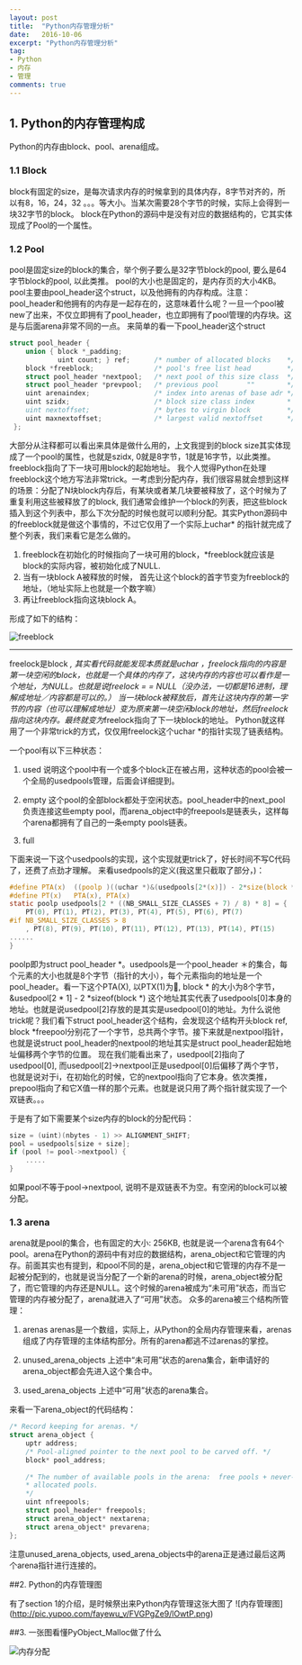 ```yaml
---
layout: post
title:  "Python内存管理分析"
date:   2016-10-06
excerpt: "Python内存管理分析"
tag:
- Python
- 内存
- 管理
comments: true
---
```


## 1. Python的内存管理构成

Python的内存由block、pool、arena组成。

### 1.1 Block 
block有固定的size，是每次请求内存的时候拿到的具体内存，8字节对齐的，所以有8，16，24，32 。。。等大小。当某次需要28个字节的时候，实际上会得到一块32字节的block。
block在Python的源码中是没有对应的数据结构的，它其实体现成了Pool的一个属性。

### 1.2 Pool
pool是固定size的block的集合，举个例子要么是32字节block的pool, 要么是64字节block的pool, 以此类推。 pool的大小也是固定的，是内存页的大小4KB。
pool主要由pool_header这个struct，以及他拥有的内存构成。注意：pool_header和他拥有的内存是一起存在的，这意味着什么呢？一旦一个pool被new了出来，不仅立即拥有了pool_header，也立即拥有了pool管理的内存块。这是与后面arena非常不同的一点。
来简单的看一下pool_header这个struct
```c
struct pool_header {
    union { block *_padding;
            uint count; } ref;      /* number of allocated blocks    */
    block *freeblock;               /* pool's free list head         */
    struct pool_header *nextpool;   /* next pool of this size class  */
    struct pool_header *prevpool;   /* previous pool       ""        */
    uint arenaindex;                /* index into arenas of base adr */
    uint szidx;                     /* block size class index        *
    uint nextoffset;                /* bytes to virgin block         */
    uint maxnextoffset;             /* largest valid nextoffset      */
 };
```
大部分从注释都可以看出来具体是做什么用的，上文我提到的block size其实体现成了一个pool的属性，也就是szidx, 0就是8字节，1就是16字节，以此类推。freeblock指向了下一块可用block的起始地址。
我个人觉得Python在处理freeblock这个地方写法非常trick。一考虑到分配内存，我们很容易就会想到这样的场景：分配了N块block内存后，有某块或者某几块要被释放了，这个时候为了重复利用这些被释放了的block, 我们通常会维护一个block的列表，把这些block插入到这个列表中，那么下次分配的时候也就可以顺利分配。其实Python源码中的freeblock就是做这个事情的，不过它仅用了一个实际上uchar* 的指针就完成了整个列表，我们来看它是怎么做的。

 1. freeblock在初始化的时候指向了一块可用的block，*freeblock就应该是block的实际内容，被初始化成了NULL.
 2. 当有一块block A被释放的时候， 首先让这个block的首字节变为freeblock的地址，（地址实际上也就是一个数字嘛）
 3. 再让freeblock指向这块block A。
 

形成了如下的结构：

![freeblock](http://pic.yupoo.com/fayewu_v/FUjejaqH/MKgSe.png)


----------


freelock是block *, 其实看代码就能发现本质就是uchar *，freelock指向的内容是第一块空闲的block，也就是一个具体的内存了，这块内存的内容也可以看作是一个地址，为NULL。也就是说*freelock = = NULL（没办法，一切都是16进制，理解成地址／内容都是可以的。）
当一块block被释放后，首先让这块内存的第一字节的内容（也可以理解成地址）变为原来第一块空闲block的地址，然后freelock指向这块内存。最终就变为*freelock指向了下一块block的地址。
Python就这样用了一个非常trick的方式，仅仅用freelock这个uchar *的指针实现了链表结构。

一个pool有以下三种状态：

 1. used
    说明这个pool中有一个或多个block正在被占用，这种状态的pool会被一个全局的usedpools管理，后面会详细提到。

 2. empty
    这个pool的全部block都处于空闲状态。pool_header中的next_pool负责连接这些empty pool，而arena_object中的freepools是链表头，这样每个arena都拥有了自己的一条empty pools链表。
 3. full

下面来说一下这个usedpools的实现，这个实现就更trick了，好长时间不写C代码了，还费了点劲才理解。
来看usedpools的定义(我这里只截取了部分，)：
```c
#define PTA(x)  ((poolp )((uchar *)&(usedpools[2*(x)]) - 2*size(block *)
#define PT(x)   PTA(x), PTA(x)
static poolp usedpools[2 * ((NB_SMALL_SIZE_CLASSES + 7) / 8) * 8] = {        
    PT(0), PT(1), PT(2), PT(3), PT(4), PT(5), PT(6), PT(7)
#if NB_SMALL_SIZE_CLASSES > 8
    , PT(8), PT(9), PT(10), PT(11), PT(12), PT(13), PT(14), PT(15)
......
}
```
poolp即为struct pool_header *。usedpools是一个pool_header ＊的集合，每个元素的大小也就是8个字节（指针的大小），每个元素指向的地址是一个pool_header。看一下这个PTA(X), 以PTX(1)为🌰, block * 的大小为8个字节， &usedpool[2 * 1] - 2 *sizeof(block *) 这个地址其实代表了usedpools[0]本身的地址。也就是说usedpool[2]存放的是其实是usedpool[0]的地址。为什么说他trick呢？我们看下struct pool_header这个结构，会发现这个结构开头block ref, block *freepool分别花了一个字节，总共两个字节。接下来就是nextpool指针，也就是说struct pool_header的nextpool的地址其实是struct pool_header起始地址偏移两个字节的位置。
现在我们能看出来了，usedpool[2]指向了usedpool[0], 而usedpool[2]->nextpool正是usedpool[0]后偏移了两个字节， 也就是说对于i，在初始化的时候，它的nextpool指向了它本身。依次类推，prepool指向了和它X值一样的那个元素。也就是说只用了两个指针就实现了一个双链表。。。

于是有了如下需要某个size内存的block的分配代码：
``` C
size = (uint)(nbytes - 1) >> ALIGNMENT_SHIFT;
pool = usedpools[size + size];
if (pool != pool->nextpool) {
    .....
}
```
如果pool不等于pool->nextpool, 说明不是双链表不为空。有空闲的block可以被分配。
 
### 1.3 arena

arena就是pool的集合，也有固定的大小: 256KB, 也就是说一个arena含有64个pool。arena在Python的源码中有对应的数据结构，arena_object和它管理的内存。前面其实也有提到，和pool不同的是，arena_object和它管理的内存不是一起被分配到的，也就是说当分配了一个新的arena的时候，arena_object被分配了，而它管理的内存还是NULL。这个时候的arena被成为“未可用”状态，而当它管理的内存被分配了，arena就进入了“可用”状态。
众多的arena被三个结构所管理：

 1. arenas
    arenas是一个数组，实际上，从Python的全局内存管理来看，arenas组成了内存管理的主体结构部分。所有的arena都逃不过arenas的掌控。

 2. unused_arena_objects
    上述中“未可用”状态的arena集合，新申请好的arena_object都会先进入这个集合中。
 3. used_arena_objects
    上述中“可用”状态的arena集合。

来看一下arena_object的代码结构：
```C
/* Record keeping for arenas. */
struct arena_object {
    uptr address;
    /* Pool-aligned pointer to the next pool to be carved off. */
    block* pool_address;
    
    /* The number of available pools in the arena:  free pools + never-
    * allocated pools.
    */
    uint nfreepools;
    struct pool_header* freepools;
    struct arena_object* nextarena;
    struct arena_object* prevarena;
};
```
注意unused_arena_objects, used_arena_objects中的arena正是通过最后这两个arena指针进行连接的。

##2. Python的内存管理图

有了section 1的介绍，是时候祭出来Python内存管理这张大图了
![内存管理图] (http://pic.yupoo.com/fayewu_v/FVGPgZe9/lOwtP.png)


##3. 一张图看懂PyObject_Malloc做了什么

![内存分配](http://pic.yupoo.com/fayewu_v/FVGDWcqE/1M1HG.png)


 
